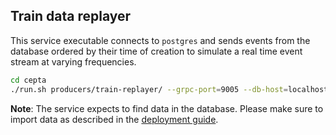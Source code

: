 ## Train data replayer

This service executable connects to `postgres` and sends events
from the database ordered by their time of creation to 
simulate a real time event stream at varying frequencies.

```bash
cd cepta
./run.sh producers/train-replayer/ --grpc-port=9005 --db-host=localhost
```

__Note__: The service expects to find data in the database.
Please make sure to import data as described in the [deployment
guide](https://github.com/bptlab/cepta/blob/master/deployment/dev/README.md).
